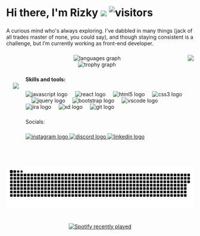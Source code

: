 # Hi there, I'm Rizky <img src="https://media.giphy.com/media/hvRJCLFzcasrR4ia7z/giphy.gif" width="25px"> ![visitors](https://visitor-badge.laobi.icu/badge?page_id=mrzkyhsn8)

###

<p align="left">A curious mind who's always exploring. I’ve dabbled in many things (jack of all trades master of none, you could say), and though staying consistent is a challenge, but I’m currently working as front-end developer.</p>

###

<img align="right" height="300" src="https://media2.giphy.com/media/v1.Y2lkPTc5MGI3NjExN2lkMXo3MzY1d3ppd3VycXg2bHJvZndrZnhxOHIxNTljOXk4YzByNiZlcD12MV9pbnRlcm5hbF9naWZfYnlfaWQmY3Q9Zw/G0Odfjd78JTpu/giphy.gif"  />

###

<div align="center">
  <img src="https://github-readme-stats.vercel.app/api/top-langs?username=mrzkyhsn8&locale=en&hide_title=false&layout=compact&card_width=320&langs_count=5&theme=dracula&hide_border=true" height="150" alt="languages graph" /> <br>
  <img src="https://github-profile-trophy.vercel.app?username=mrzkyhsn8&theme=dracula&column=4&no-frame=true&no-bg=true" height="150" alt="trophy graph"  />
</div>

###

<img align="left" height="170" src="https://media4.giphy.com/media/v1.Y2lkPTc5MGI3NjExeXhmMXI1NjJzYTZvZGptZzJocTE4N2hhMTk0eXR1aTJxMmo2ZjFsZyZlcD12MV9pbnRlcm5hbF9naWZfYnlfaWQmY3Q9Zw/iSKzJxYbX1Crm/giphy.gif" style='padding: 18px' />

###

<h4 align="left">Skills and tools:</h4>

###

<div align="left">
  <img src="https://cdn.jsdelivr.net/gh/devicons/devicon/icons/javascript/javascript-original.svg" height="30" alt="javascript logo"  />
  <img width="12" />
  <img src="https://cdn.jsdelivr.net/gh/devicons/devicon/icons/react/react-original.svg" height="30" alt="react logo"  />
  <img width="12" />
  <img src="https://cdn.jsdelivr.net/gh/devicons/devicon/icons/html5/html5-original.svg" height="30" alt="html5 logo"  />
  <img width="12" />
  <img src="https://cdn.jsdelivr.net/gh/devicons/devicon/icons/css3/css3-original.svg" height="30" alt="css3 logo"  />
  <img width="12" />
  <img src="https://cdn.jsdelivr.net/gh/devicons/devicon/icons/jquery/jquery-original.svg" height="30" alt="jquery logo"  />
  <img width="12" />
  <img src="https://cdn.jsdelivr.net/gh/devicons/devicon/icons/bootstrap/bootstrap-original.svg" height="30" alt="bootstrap logo"  />
  <img width="12" />
  <img src="https://cdn.jsdelivr.net/gh/devicons/devicon/icons/vscode/vscode-original.svg" height="30" alt="vscode logo"  />
  <img width="12" />
  <img src="https://cdn.jsdelivr.net/gh/devicons/devicon/icons/jira/jira-original.svg" height="30" alt="jira logo"  />
  <img width="12" />
  <img src="https://cdn.jsdelivr.net/gh/devicons/devicon/icons/xd/xd-plain.svg" height="30" alt="xd logo"  />
  <img width="12" />
  <img src="https://cdn.jsdelivr.net/gh/devicons/devicon/icons/git/git-original.svg" height="30" alt="git logo"  />
</div>

###

<p align="left">Socials:</p>

###

<div align="left">
  <a href="https://www.instagram.com/mrizkyhusain" target="_blank">
    <img src="https://img.shields.io/static/v1?message=Instagram&logo=instagram&label=&color=E4405F&logoColor=white&labelColor=&style=for-the-badge" height="32" alt="instagram logo"  />
  </a>
  <a href="https://discord.com/users/kymoorz" target="_blank">
    <img src="https://img.shields.io/static/v1?message=Discord&logo=discord&label=&color=7289DA&logoColor=white&labelColor=&style=for-the-badge" height="32" alt="discord logo"  />
  </a>
  <a href="https://www.linkedin.com/in/muh-rizky-husain" target="_blank">
    <img src="https://img.shields.io/static/v1?message=LinkedIn&logo=linkedin&label=&color=0077B5&logoColor=white&labelColor=&style=for-the-badge" height="32" alt="linkedin logo"  />
  </a>
</div>

###

<br clear="both">

<img src="https://raw.githubusercontent.com/mrzkyhsn8/mrzkyhsn8/output/snake.svg" alt="Snake animation" />

###

<br clear="both">

<div align="center">
  <a href="https://open.spotify.com/user/a1ah3fwy2hc6sx1mrzu8yh99x">
    <img src="https://spotify-recently-played-readme.vercel.app/api?user=a1ah3fwy2hc6sx1mrzu8yh99x&count=1&unique=false" alt="Spotify recently played"  />
  </a>
</div>

###